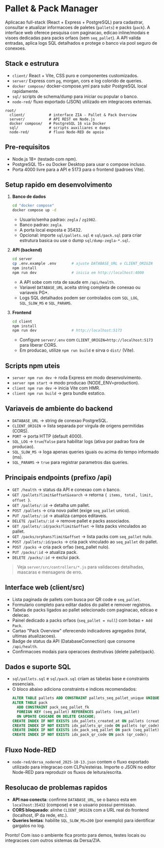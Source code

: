 # Pallet & Pack Manager

Aplicacao full-stack (React + Express + PostgreSQL) para cadastrar, consultar e atualizar informacoes de paletes (`pallets`) e packs (`pack`). A interface web oferece pesquisa com paginacao, edicao inline/modais e visoes dedicadas para packs orfaos (sem `seq_pallet`). A API valida entradas, aplica logs SQL detalhados e protege o banco via pool seguro de conexoes.

## Stack e estrutura
- `client/` React + Vite, CSS puro e componentes customizados.
- `server/` Express com `pg`, morgan, cors e log colorido de queries.
- `docker compose/` docker-compose.yml para subir PostgreSQL local rapidamente.
- `sql/` scripts de schema/dump para iniciar ou popular o banco.
- `node-red/` fluxo exportado (JSON) utilizado em integracoes externas.

```
root/
  client/           # interface ZIA - Pallet & Pack Overview
  server/           # API REST em Node.js
  docker compose/   # PostgreSQL 16 via Docker
  sql/              # scripts auxiliares e dumps
  node-red/         # fluxo Node-RED de apoio
```

## Pre-requisitos
- Node.js 18+ (testado com npm).
- PostgreSQL 15+ ou Docker Desktop para usar o compose incluso.
- Porta 4000 livre para a API e 5173 para o frontend (padroes Vite).

## Setup rapido em desenvolvimento
1. **Banco de dados**
   ```bash
   cd "docker compose"
   docker compose up -d
   ```
   - Usuario/senha padrao: `zegla` / `zg1982`.
   - Banco padrao: `zegla`.
   - A porta local exposta e 35432.
   - Opcional: importe `sql/pallets.sql` e `sql/pack.sql` para criar estrutura basica ou use o dump `sql/dump-zegla-*.sql`.

2. **API (backend)**
   ```bash
   cd server
   cp .env.example .env       # ajuste DATABASE_URL e CLIENT_ORIGIN
   npm install
   npm run dev                # inicia em http://localhost:4000
   ```
   - A API sobe com rota de saude em `/api/health`.
   - Variavel `DATABASE_URL` aceita string completa de conexao ou variaveis PG*.
   - Logs SQL detalhados podem ser controlados com `SQL_LOG`, `SQL_SLOW_MS` e `SQL_PARAMS`.

3. **Frontend**
   ```bash
   cd client
   npm install
   npm run dev                # http://localhost:5173
   ```
   - Configure `server/.env` com `CLIENT_ORIGIN=http://localhost:5173` para liberar CORS.
   - Em producao, utilize `npm run build` e sirva o `dist/` (Vite).

## Scripts npm uteis
- `server npm run dev` -> roda Express em modo desenvolvimento.
- `server npm start` -> modo producao (NODE_ENV=production).
- `client npm run dev` -> inicia Vite com HMR.
- `client npm run build` -> gera bundle estatico.

## Variaveis de ambiente do backend
- `DATABASE_URL` -> string de conexao PostgreSQL.
- `CLIENT_ORIGIN` -> lista separada por virgula de origens permitidas (CORS).
- `PORT` -> porta HTTP (default 4000).
- `SQL_LOG` -> `true`/`false` para habilitar logs (ativa por padrao fora de producao).
- `SQL_SLOW_MS` -> loga apenas queries iguais ou acima do tempo informado (ms).
- `SQL_PARAMS` -> `true` para registrar parametros das queries.

## Principais endpoints (prefixo /api)
- `GET /health` -> status da API e conexao com o banco.
- `GET /pallets?limit&offset&search` -> retorna `{ items, total, limit, offset }`.
- `GET /pallets/:id` -> detalha um pallet.
- `POST /pallets` -> cria novo pallet (exige `seq_pallet` unico).
- `PUT /pallets/:id` -> atualiza campos editaveis.
- `DELETE /pallets/:id` -> remove pallet e packs associados.
- `GET /pallets/:id/packs?limit&offset` -> lista packs vinculados ao pallet.
- `GET /packs/orphans?limit&offset` -> lista packs com `seq_pallet` nulo.
- `POST /pallets/:id/packs` -> cria pack vinculado ao `seq_pallet` do pallet.
- `POST /packs` -> cria pack orfao (seq_pallet nulo).
- `PUT /packs/:id` -> atualiza pack.
- `DELETE /packs/:id` -> exclui pack.

> Veja `server/src/controllers/*.js` para validacoes detalhadas, mascaras e mensagens de erro.

## Interface web (client/src)
- Lista paginada de pallets com busca por QR code e `seq_pallet`.
- Formulario completo para editar dados do pallet e remover registros.
- Tabela de packs ligados ao pallet selecionado com paginacao, edicao e delecao.
- Painel dedicado a packs orfaos (`seq_pallet = null`) com botao `+ Add Pack`.
- Cartao "Pack Overview" oferecendo indicadores agregados (total, ultimas atualizacoes).
- Badge de status da API (DatabaseConnection) que consome `/api/health`.
- Confirmacoes modais para operacoes destrutivas (delete pallet/pack).

## Dados e suporte SQL
- `sql/pallets.sql` e `sql/pack.sql` criam as tabelas base e constraints essenciais.
- O bloco abaixo adiciona constraints e indices recomendados:
  ```sql
  ALTER TABLE pallets ADD CONSTRAINT pallets_seq_pallet_unique UNIQUE (seq_pallet);
  ALTER TABLE pack
    ADD CONSTRAINT pack_seq_pallet_fk
    FOREIGN KEY (seq_pallet) REFERENCES pallets (seq_pallet)
    ON UPDATE CASCADE ON DELETE CASCADE;
  CREATE INDEX IF NOT EXISTS idx_pallets_created_at ON pallets (created_at DESC);
  CREATE INDEX IF NOT EXISTS idx_pallets_qr_code ON pallets (qr_code);
  CREATE INDEX IF NOT EXISTS idx_pack_seq_pallet ON pack (seq_pallet);
  CREATE INDEX IF NOT EXISTS idx_pack_qr_code ON pack (qr_code);
  ```

## Fluxo Node-RED
- `node-red/dersa_nodered_2025-10-13.json` contem o fluxo exportado utilizado para integracao com CLPs/esteiras. Importe o JSON no editor Node-RED para reproduzir os fluxos de leitura/escrita.

## Resolucao de problemas rapidos
- **API nao conecta**: confirme `DATABASE_URL`, se o banco esta em `localhost:35432` (compose) e se o usuario possui permissao.
- **CORS bloqueado**: alinhe `CLIENT_ORIGIN` com a URL real do frontend (localhost, IP da rede, etc.).
- **Queries lentas**: habilite `SQL_SLOW_MS=200` (por exemplo) para identificar gargalos no log.

Pronto! Com isso o ambiente fica pronto para demos, testes locais ou integracoes com outros sistemas da Dersa/ZIA.
